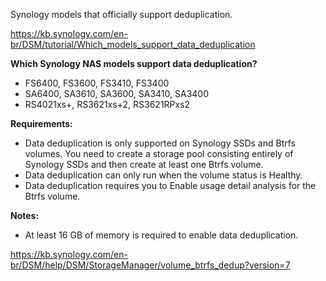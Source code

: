 Synology models that officially support deduplication.

https://kb.synology.com/en-br/DSM/tutorial/Which_models_support_data_deduplication

**Which Synology NAS models support data deduplication?**
- FS6400, FS3600, FS3410, FS3400
- SA6400, SA3610, SA3600, SA3410, SA3400
- RS4021xs+, RS3621xs+2, RS3621RPxs2

**Requirements:**

- Data deduplication is only supported on Synology SSDs and Btrfs volumes. You need to create a storage pool consisting entirely of Synology SSDs and then create at least one Btrfs volume.
- Data deduplication can only run when the volume status is Healthy.
- Data deduplication requires you to Enable usage detail analysis for the Btrfs volume.

**Notes:**

- At least 16 GB of memory is required to enable data deduplication.

https://kb.synology.com/en-br/DSM/help/DSM/StorageManager/volume_btrfs_dedup?version=7
